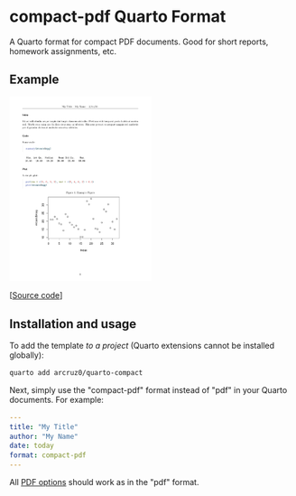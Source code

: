 # compact-pdf Quarto Format

A Quarto format for compact PDF documents. Good for short reports, homework assignments, etc.

## Example

<a href="template.pdf"><img src="thumbnail.png" width=50% height=50%></a>

[[Source code](template.qmd)]

## Installation and usage

To add the template *to a project* (Quarto extensions cannot be installed globally):

```bash
quarto add arcruz0/quarto-compact
```

Next, simply use the "compact-pdf" format instead of "pdf" in your Quarto documents. For example:

```yaml
---
title: "My Title"
author: "My Name"
date: today
format: compact-pdf
---
```

All [PDF options](https://quarto.org/docs/reference/formats/pdf.html) should work as in the "pdf" format.
